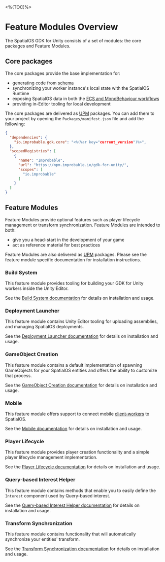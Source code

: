 <%(TOC)%>

# Feature Modules Overview

The SpatialOS GDK for Unity consists of a set of modules: the core packages and Feature Modules.

## Core packages

The core packages provide the base implementation for:

* generating code from [schema]({{urlRoot}}/reference/glossary#schema)
* synchronizing your worker instance's local state with the SpatialOS Runtime
* exposing SpatialOS data in both the [ECS and MonoBehaviour workflows]({{urlRoot}}/workflows/overview)
* providing in-Editor tooling for local development

The core packages are delivered as [UPM](https://docs.unity3d.com/Packages/com.unity.package-manager-ui@1.8/manual/index.html) packages. You can add them to your project by opening the `Packages/manifest.json` file and add the following:

```json
{
  "dependencies": {
    "io.improbable.gdk.core": "<%(Var key="current_version")%>",
  },
  "scopedRegistries": [
    {
      "name": "Improbable",
      "url": "https://npm.improbable.io/gdk-for-unity/",
      "scopes": [
        "io.improbable"
      ]
    }
  ]
}
```

## Feature Modules

Feature Modules provide optional features such as player lifecycle management or transform synchronization. Feature Modules are intended to both:

* give you a head-start in the development of your game
* act as reference material for best practices

Feature Modules are also delivered as [UPM](https://docs.unity3d.com/Packages/com.unity.package-manager-ui@1.8/manual/index.html) packages. Please see the feature module specific documentation for installation instructions.

### Build System

This feature module provides tooling for building your GDK for Unity workers inside the Unity Editor.

See the [Build System documentation]({{urlRoot}}/modules/build-system/overview) for details on installation and usage.

### Deployment Launcher

This feature module contains Unity Editor tooling for uploading assemblies, and managing SpatialOS deployments.

See the [Deployment Launcher documentation]({{urlRoot}}/modules/deployment-launcher/overview) for details on installation and usage.

### GameObject Creation

This feature module contains a default implementation of spawning GameObjects for your SpatialOS entities and offers the ability to customize that process.

See the [GameObject Creation documentation]({{urlRoot}}/modules/game-object-creation/overview) for details on installation and usage.

### Mobile

This feature module offers support to connect mobile [client-workers]({{urlRoot}}/reference/glossary#client-worker) to SpatialOS.

See the [Mobile documentation]({{urlRoot}}/modules/mobile/overview) for details on installation and usage.

### Player Lifecycle

This feature module provides player creation functionality and a simple player lifecycle management implementation.

See the [Player Lifecycle documentation]({{urlRoot}}/modules/player-lifecycle/overview) for details on installation and usage.

### Query-based Interest Helper

This feature module contains methods that enable you to easily define the `Interest` component used by Query-based interest.

See the [Query-based Interest Helper documentation]({{urlRoot}}/modules/qbi-helper/overview) for details on installation and usage.

### Transform Synchronization

This feature module contains functionality that will automatically synchronize your entities' transform. 

See the [Transform Synchronization documentation]({{urlRoot}}/modules/transform-sync/overview) for details on installation and usage.
